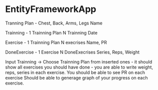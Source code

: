 # EntityFrameworkApp

Tranning Plan - Chest, Back, Arms, Legs
Name

Trainning - 1 Trainning Plan N Trainning
Date

Exercise - 1 Trainning Plan N execrises
Name, PR

DoneExercise - 1 Exercise N DoneExecrises
Series, Reps, Weight

Input Trainning -> Choose Trainning Plan from inserted ones - it should show all exercises you should have done - you are able to write weight, reps, series in each exercise.
You should be able to see PR on each exercise 
Should be able to generage graph of your progress on each exercise.
